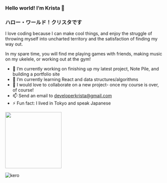 ### Hello world! I’m Krista :wave:
### ハロー・ワールド！クリスタです

I love coding because I can make cool things, and enjoy the struggle of throwing myself into uncharted territory and the satisfaction of finding my way out.

In my spare time, you will find me playing games with friends, making music on my ukelele, or working out at the gym!

- 🔭 I’m currently working on finishing up my latest project, Note Pile, and building a portfolio site
- 🌱 I’m currently learning React and data structures/algorithms
- 👯 I would love to collaborate on a new project- once my course is over, of course!
- 📫 Send an email to [developerkrista@gmail.com](mailto:developerkrista@gmail.com)
- ⚡ Fun fact: I lived in Tokyo and speak Japanese

<img height="180em" src="https://github-readme-stats.vercel.app/api?username=kurikurichan&show_icons=true&hide_border=true&&count_private=true&include_all_commits=true" />

![kero](https://user-images.githubusercontent.com/8907997/184076663-9fae863c-4415-4076-b119-c10ddc5e8b48.gif)
